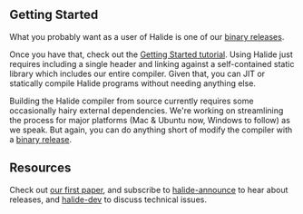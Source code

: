 Getting Started
----------------
What you probably want as a user of Halide is one of our [binary releases](http://github.com/halide/Halide/downloads).

Once you have that, check out the [Getting Started tutorial](https://github.com/halide/Halide/wiki/Getting-Started). Using Halide just requires including a single header and linking against a self-contained static library which includes our entire compiler. Given that, you can JIT or statically compile Halide programs without needing anything else.

Building the Halide compiler from source currently requires some occasionally hairy external dependencies. We're working on streamlining the process for major platforms (Mac & Ubuntu now, Windows to follow) as we speak. But again, you can do anything short of modify the compiler with a [binary release](http://github.com/halide/Halide/downloads).

Resources
----------
Check out [our first paper](http://people.csail.mit.edu/jrk/halide12), and subscribe to [halide-announce](https://lists.csail.mit.edu/mailman/listinfo/halide-announce) to hear about releases, and [halide-dev](https://lists.csail.mit.edu/mailman/listinfo/halide-dev) to discuss technical issues.